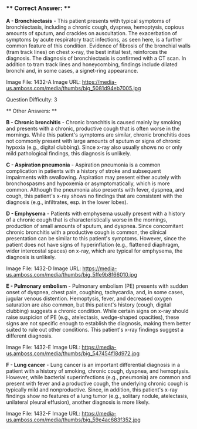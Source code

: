 ### ** Correct Answer: **

**A - Bronchiectasis** - This patient presents with typical symptoms of bronchiectasis, including a chronic cough, dyspnea, hemoptysis, copious amounts of sputum, and crackles on auscultation. The exacerbation of symptoms by acute respiratory tract infections, as seen here, is a further common feature of this condition. Evidence of fibrosis of the bronchial walls (tram track lines) on chest x-ray, the best initial test, reinforces the diagnosis. The diagnosis of bronchiectasis is confirmed with a CT scan. In addition to tram track lines and honeycombing, findings include dilated bronchi and, in some cases, a signet-ring appearance.

Image File: 1432-A
Image URL: https://media-us.amboss.com/media/thumbs/big_5081d94eb7005.jpg

Question Difficulty: 3

** Other Answers: **

**B - Chronic bronchitis** - Chronic bronchitis is caused mainly by smoking and presents with a chronic, productive cough that is often worse in the mornings. While this patient's symptoms are similar, chronic bronchitis does not commonly present with large amounts of sputum or signs of chronic hypoxia (e.g., digital clubbing). Since x-ray also usually shows no or only mild pathological findings, this diagnosis is unlikely.

**C - Aspiration pneumonia** - Aspiration pneumonia is a common complication in patients with a history of stroke and subsequent impairments with swallowing. Aspiration may present either acutely with bronchospasms and hypoxemia or asymptomatically, which is more common. Although the pneumonia also presents with fever, dyspnea, and cough, this patient's x-ray shows no findings that are consistent with the diagnosis (e.g., infiltrates, esp. in the lower lobes).

**D - Emphysema** - Patients with emphysema usually present with a history of a chronic cough that is characteristically worse in the mornings, production of small amounts of sputum, and dyspnea. Since concomitant chronic bronchitis with a productive cough is common, the clinical presentation can be similar to this patient's symptoms. However, since the patient does not have signs of hyperinflation (e.g., flattened diaphragm, wider intercostal spaces) on x-ray, which are typical for emphysema, the diagnosis is unlikely.

Image File: 1432-D
Image URL: https://media-us.amboss.com/media/thumbs/big_5ffe9b8f66010.jpg

**E - Pulmonary embolism** - Pulmonary embolism (PE) presents with sudden onset of dyspnea, chest pain, coughing, tachycardia, and, in some cases, jugular venous distention. Hemoptysis, fever, and decreased oxygen saturation are also common, but this patient's history (cough, digital clubbing) suggests a chronic condition. While certain signs on x-ray should raise suspicion of PE (e.g., atelectasis, wedge-shaped opacities), these signs are not specific enough to establish the diagnosis, making them better suited to rule out other conditions. This patient's x-ray findings suggest a different diagnosis.

Image File: 1432-E
Image URL: https://media-us.amboss.com/media/thumbs/big_547454f18d972.jpg

**F - Lung cancer** - Lung cancer is an important differential diagnosis in a patient with a history of smoking, chronic cough, dyspnea, and hemoptysis. However, while bacterial superinfections (e.g., pneumonia) are common and present with fever and a productive cough, the underlying chronic cough is typically mild and nonproductive. Since, in addition, this patient's x-ray findings show no features of a lung tumor (e.g., solitary nodule, atelectasis, unilateral pleural effusion), another diagnosis is more likely.

Image File: 1432-F
Image URL: https://media-us.amboss.com/media/thumbs/big_59e4ac683f352.jpg

